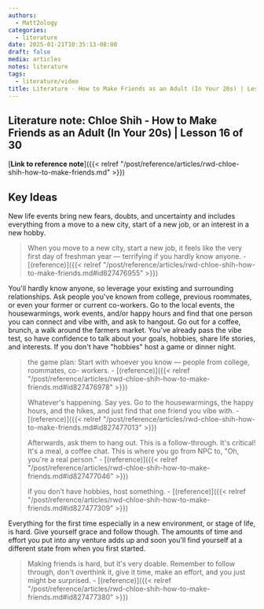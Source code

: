 ```yaml
---
authors:
  - Matt2ology
categories:
  - literature
date: 2025-01-21T10:35:13-08:00
draft: false
media: articles
notes: literature
tags:
  - literature/video
title: Literature - How to Make Friends as an Adult (In Your 20s) | Lesson 16 of 30
---
```


## Literature note: Chloe Shih - How to Make Friends as an Adult (In Your 20s) | Lesson 16 of 30

[**Link to reference note**]({{< relref "/post/reference/articles/rwd-chloe-shih-how-to-make-friends.md" >}})

## Key Ideas

<!-- Idea 1: Key point or insights written in your own words -->

New life events bring new fears, doubts, and uncertainty and includes
everything from a move to a new city, start of a new job, or an interest in
a new hobby.

> When you move to a new city, start a new job, it feels like the very first day of freshman year — terrifying if you hardly know anyone. \- [(reference)]({{< relref "/post/reference/articles/rwd-chloe-shih-how-to-make-friends.md#id827476955" >}})

You'll hardly know anyone, so leverage your existing and surrounding relationships.
Ask people you've known from college, previous roommates, or even your former or
current co-workers. Go to the local events, the housewarmings, work events, and/or happy
hours and find that one person you can connect and vibe with, and ask to hangout. Go out
for a coffee, brunch, a walk around the farmers market. You've already pass the vibe test, so
have confidence to talk about your goals, hobbies, share life stories, and interests.
If you don't have "hobbies" host a game or dinner night.

> the game plan: Start with whoever you know — people from college, roommates, co-
> workers. \- [(reference)]({{< relref "/post/reference/articles/rwd-chloe-shih-how-to-make-friends.md#id827476978" >}})
>
> Whatever's happening. Say yes. Go to the housewarmings, the happy hours, and the
> hikes, and just find that one friend you vibe with. \- [(reference)]({{< relref "/post/reference/articles/rwd-chloe-shih-how-to-make-friends.md#id827477013" >}})
>
> Afterwards, ask them to hang out. This is a follow-through. It's critical! It's a meal, a coffee chat. This is where you go from NPC to, "Oh, you're a real person." \- [(reference)]({{< relref "/post/reference/articles/rwd-chloe-shih-how-to-make-friends.md#id827477046" >}})
>
> if you don’t have hobbies, host something. \- [(reference)]({{< relref "/post/reference/articles/rwd-chloe-shih-how-to-make-friends.md#id827477309" >}})

Everything for the first time especially in a new environment, or stage of life, is hard.
Give yourself grace and follow though. The amounts of time and effort you put into any
venture adds up and soon you'll find yourself at a different state from when you first started.

> Making friends is hard, but it's very doable. Remember to follow through, don't overthink it, give it time, make an effort, and you just might be surprised. \- [(reference)]({{< relref "/post/reference/articles/rwd-chloe-shih-how-to-make-friends.md#id827477380" >}})
